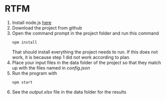 # RTFM

1) Install node.js [here](https://nodejs.org/en/)
2) Download the project from github
3) Open the command prompt in the project folder and run this command
	```bash
	npm install
	```
	That should install everything the project needs to run. If this does not work, it is because step 1 did not work according to plan.
4) Place your input files in the data folder of the project so that they match up with the files named in *config.json*
5) Run the program with
	```bash
	npm start
	```
6) See the *output.xlsx* file in the data folder for the results